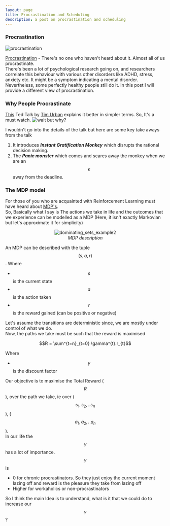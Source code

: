 ```yaml
---
layout: page
title: Procrastination and Scheduling
description: a post on procrastination and scheduling
---
```


### Procrastination
![procrastination]({{BASE_PATH}}/assets/procrastination.jpg)

[Procrastination](https://en.wikipedia.org/wiki/Procrastination) - There's no one who haven't heard about it. Almost all of us procrastinate.  
There's been a lot of psychological research going on, and researchers correlate this behaviour with various other disorders like ADHD, stress, anxiety etc. It might be a symptom indicating a mental disorder.   
Nevertheless, some perfectly healthy people still do it. In this post I will provide a different view of procrastination.

### Why People Procrastinate
[This](https://www.ted.com/talks/tim_urban_inside_the_mind_of_a_master_procrastinator?language=en) Ted Talk by [Tim Urban](https://waitbutwhy.com/) explains it better in simpler terms. So, It's a must watch. 
![wait but why?]({{BASE_PATH}}/assets/why_procrastinate.png)

I wouldn't go into the details of the talk but here are some key take aways from the talk  
1. It introduces **_Instant Gratification Monkey_** which disrupts the rational decision making.
2. The **_Panic monster_** which comes and scares away the monkey when we are an $$\epsilon$$ away from the deadline.

### The MDP model
For those of you who are acquainted with Reinforcement Learning must have heard about [MDP's](https://en.wikipedia.org/wiki/Markov_decision_process).  
So, Basically what I say is The actions we take in life and the outcomes that we experience can be modelled as a MDP (Here, it isn't exactly Markovian but let's approximate it for simplicity)

<p align="center">
  <img src="{{BASE_PATH}}/assets/MDP.png" alt="dominating_sets_example2"/>
  <br>
  <em>MDP description</em>
</p>

An MDP can be described with the tuple $$(s, a, r)$$. Where 
- $$s$$ is the current state
- $$a$$ is the action taken
- $$r$$ is the reward gained (can be positive or negative)

Let's assume the transitions are deterministic since, we are mostly under control of what we do.  
Now, the paths we take must be such that the reward is maximised

$$R = \sum^{t=n}_{t=0} \gamma^{t}.r_{t}$$

Where
- $$\gamma$$ is the discount factor

Our objective is to maximise the Total Reward ($$R$$), over the path we take, ie over ($$s_{1}, s_{2}, ..s_{n}$$), ($$a_{1}, a_{2}, ..a_{n}$$).  
In our life the $$\gamma$$ has a lot of importance.  
$$\gamma$$ is
- 0 for chronic procrastinators. So they just enjoy the current moment lazing off and reward is the pleasure they take from lazing off
- Higher for workaholics or non-procrastinators

<!-- Let me explain this with an example.

### An Example
Let's say a person A has a deadline for a project, a week from now.  
He can   -->
So I think the main Idea is to understand, what is it that we could do to increase our $$\gamma$$ ?

<!--
#### To-do 
- [ ] complete the example
- [ ] Remedies for procrastination
- [ ] Need for Scheduling
- [ ] How I schedule 
-->
